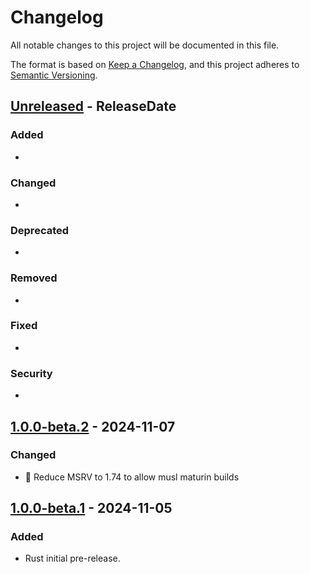 # Changelog

All notable changes to this project will be documented in this file.

The format is based on [Keep a Changelog](https://keepachangelog.com/en/1.1.0/), and this project adheres to [Semantic Versioning](https://semver.org/spec/v2.0.0.html).

<!-- next-header -->

## [Unreleased] - ReleaseDate

### Added
-

### Changed
-

### Deprecated
-

### Removed
-

### Fixed
-

### Security
-

## [1.0.0-beta.2] - 2024-11-07

### Changed
- 📌 Reduce MSRV to 1.74 to allow musl maturin builds

## [1.0.0-beta.1] - 2024-11-05

### Added
- Rust initial pre-release.

<!-- next-url -->
[Unreleased]: https://github.com/mishamsk/sas-lexer/compare/rust-v1.0.0-beta.2...HEAD
[1.0.0-beta.2]: https://github.com/mishamsk/sas-lexer/compare/v1.0.0-beta.1...rust-v1.0.0-beta.2
[1.0.0-beta.1]: https://github.com/mishamsk/sas-lexer/releases/tag/rust-v1.0.0-beta.1
